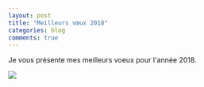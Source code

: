 ```yaml
---
layout: post
title: "Meilleurs vœux 2018"
categories: blog
comments: true
---
```


Je vous présente mes meilleurs voeux pour l'année 2018. 

![](/_pics/blog/21/new-year.gif)
